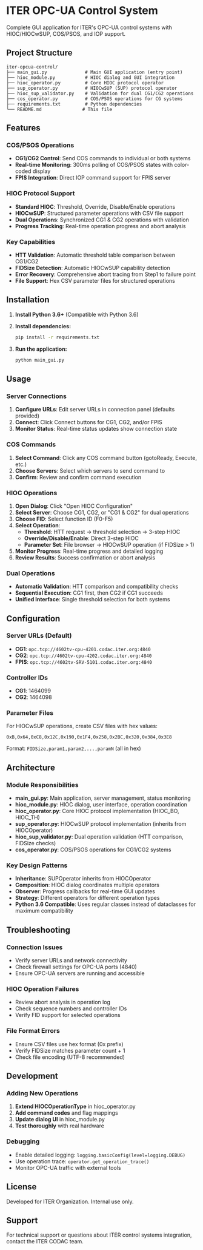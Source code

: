 # ITER OPC-UA Control System

Complete GUI application for ITER's OPC-UA control systems with HIOC/HIOCwSUP, COS/PSOS, and IOP support.

## Project Structure

```
iter-opcua-control/
├── main_gui.py              # Main GUI application (entry point)
├── hioc_module.py           # HIOC dialog and GUI integration
├── hioc_operator.py         # Core HIOC protocol operator
├── sup_operator.py          # HIOCwSUP (SUP) protocol operator
├── hioc_sup_validator.py    # Validation for dual CG1/CG2 operations
├── cos_operator.py          # COS/PSOS operations for CG systems
├── requirements.txt         # Python dependencies
└── README.md               # This file
```

## Features

### COS/PSOS Operations
- **CG1/CG2 Control**: Send COS commands to individual or both systems
- **Real-time Monitoring**: 300ms polling of COS/PSOS states with color-coded display
- **FPIS Integration**: Direct IOP command support for FPIS server

### HIOC Protocol Support
- **Standard HIOC**: Threshold, Override, Disable/Enable operations
- **HIOCwSUP**: Structured parameter operations with CSV file support
- **Dual Operations**: Synchronized CG1 & CG2 operations with validation
- **Progress Tracking**: Real-time operation progress and abort analysis

### Key Capabilities
- **HTT Validation**: Automatic threshold table comparison between CG1/CG2
- **FIDSize Detection**: Automatic HIOCwSUP capability detection
- **Error Recovery**: Comprehensive abort tracing from Step1 to failure point
- **File Support**: Hex CSV parameter files for structured operations

## Installation

1. **Install Python 3.6+** (Compatible with Python 3.6)

2. **Install dependencies:**
   ```bash
   pip install -r requirements.txt
   ```

3. **Run the application:**
   ```bash
   python main_gui.py
   ```

## Usage

### Server Connections
1. **Configure URLs**: Edit server URLs in connection panel (defaults provided)
2. **Connect**: Click Connect buttons for CG1, CG2, and/or FPIS
3. **Monitor Status**: Real-time status updates show connection state

### COS Commands
1. **Select Command**: Click any COS command button (gotoReady, Execute, etc.)
2. **Choose Servers**: Select which servers to send command to
3. **Confirm**: Review and confirm command execution

### HIOC Operations
1. **Open Dialog**: Click "Open HIOC Configuration"
2. **Select Server**: Choose CG1, CG2, or "CG1 & CG2" for dual operations
3. **Choose FID**: Select function ID (F0-F5)
4. **Select Operation**:
   - **Threshold**: HTT request → threshold selection → 3-step HIOC
   - **Override/Disable/Enable**: Direct 3-step HIOC
   - **Parameter Set**: File browser → HIOCwSUP operation (if FIDSize > 1)
5. **Monitor Progress**: Real-time progress and detailed logging
6. **Review Results**: Success confirmation or abort analysis

### Dual Operations
- **Automatic Validation**: HTT comparison and compatibility checks
- **Sequential Execution**: CG1 first, then CG2 if CG1 succeeds
- **Unified Interface**: Single threshold selection for both systems

## Configuration

### Server URLs (Default)
- **CG1**: `opc.tcp://4602tv-cpu-4201.codac.iter.org:4840`
- **CG2**: `opc.tcp://4602tv-cpu-4202.codac.iter.org:4840`  
- **FPIS**: `opc.tcp://4602tv-SRV-5101.codac.iter.org:4840`

### Controller IDs
- **CG1**: 1464099
- **CG2**: 1464098

### Parameter Files
For HIOCwSUP operations, create CSV files with hex values:
```csv
0xB,0x64,0xC8,0x12C,0x190,0x1F4,0x258,0x2BC,0x320,0x384,0x3E8
```
Format: `FIDSize,param1,param2,...,paramN` (all in hex)

## Architecture

### Module Responsibilities
- **main_gui.py**: Main application, server management, status monitoring
- **hioc_module.py**: HIOC dialog, user interface, operation coordination
- **hioc_operator.py**: Core HIOC protocol implementation (HIOC_BO, HIOC_TH)
- **sup_operator.py**: HIOCwSUP protocol implementation (inherits from HIOCOperator)
- **hioc_sup_validator.py**: Dual operation validation (HTT comparison, FIDSize checks)
- **cos_operator.py**: COS/PSOS operations for CG1/CG2 systems

### Key Design Patterns
- **Inheritance**: SUPOperator inherits from HIOCOperator
- **Composition**: HIOC dialog coordinates multiple operators
- **Observer**: Progress callbacks for real-time GUI updates
- **Strategy**: Different operators for different operation types
- **Python 3.6 Compatible**: Uses regular classes instead of dataclasses for maximum compatibility

## Troubleshooting

### Connection Issues
- Verify server URLs and network connectivity
- Check firewall settings for OPC-UA ports (4840)
- Ensure OPC-UA servers are running and accessible

### HIOC Operation Failures
- Review abort analysis in operation log
- Check sequence numbers and controller IDs
- Verify FID support for selected operations

### File Format Errors
- Ensure CSV files use hex format (0x prefix)
- Verify FIDSize matches parameter count + 1
- Check file encoding (UTF-8 recommended)

## Development

### Adding New Operations
1. **Extend HIOCOperationType** in hioc_operator.py
2. **Add command codes** and flag mappings
3. **Update dialog UI** in hioc_module.py
4. **Test thoroughly** with real hardware

### Debugging
- Enable detailed logging: `logging.basicConfig(level=logging.DEBUG)`
- Use operation trace: `operator.get_operation_trace()`
- Monitor OPC-UA traffic with external tools

## License

Developed for ITER Organization. Internal use only.

## Support

For technical support or questions about ITER control systems integration, contact the ITER CODAC team.
